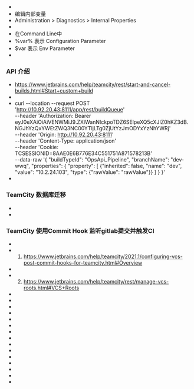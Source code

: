 -
- 编辑内部变量
- Administration > Diagnostics > Internal Properties
-
- 在Command Line中
- %var% 表示 Configuration Parameter
- $var 表示 Env Parameter
-
### API 介绍
- https://www.jetbrains.com/help/teamcity/rest/start-and-cancel-builds.html#Start+custom+build
-
- curl --location --request POST 'http://10.92.20.43:8111/app/rest/buildQueue' \
  --header 'Authorization: Bearer eyJ0eXAiOiAiVENWMiJ9.ZXlWanNIckpoTDZ6SElpeXQ5cXJIZ0hKZ3dB.NGJhYzQxYWEtZWQ3NC00YTljLTg0ZjUtYzJmODYxYzNhYWRj' \
  --header 'Origin: http://10.92.20.43:8111' \
  --header 'Content-Type: application/json' \
  --header 'Cookie: TCSESSIONID=8AAE0E6B776E34C551751A871578213B' \
  --data-raw '{
      "buildTypeId": "OpsApi_Pipeline",
      "branchName": "dev-wwq",
      "properties": {
          "property": [
              {"inherited": false, "name": "dev", "value": "10.2.24.103", "type": {"rawValue": "rawValue"}}
          ]
      }
  }'
-
### TeamCity 数据库迁移
-
-
### TeamCity 使用Commit Hook 监听gitlab提交并触发CI
-
-
  1. https://www.jetbrains.com/help/teamcity/2021.1/configuring-vcs-post-commit-hooks-for-teamcity.html#Overview
-
-
  2. https://www.jetbrains.com/help/teamcity/rest/manage-vcs-roots.html#VCS+Roots
-
-
-
-
-
-
-
-
-
-
-
-
-
-
-